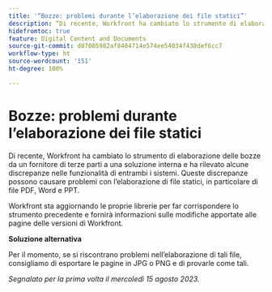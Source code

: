 ```yaml
---
title: '“Bozze: problemi durante l’elaborazione dei file statici”'
description: “Di recente, Workfront ha cambiato lo strumento di elaborazione delle bozze da un fornitore di terze parti a una soluzione interna e ha rilevato alcune discrepanze nelle funzionalità di entrambi i sistemi. Queste discrepanze possono causare problemi con l’elaborazione di file statici, in particolare di file PDF, Word e PPT. È disponibile una soluzione alternativa.”
hidefromtoc: true
feature: Digital Content and Documents
source-git-commit: d07005982af8484714e574ee54034f438def6cc7
workflow-type: ht
source-wordcount: '151'
ht-degree: 100%

---
```



# Bozze: problemi durante l’elaborazione dei file statici

<!--WF and WFP TOCs-->

Di recente, Workfront ha cambiato lo strumento di elaborazione delle bozze da un fornitore di terze parti a una soluzione interna e ha rilevato alcune discrepanze nelle funzionalità di entrambi i sistemi. Queste discrepanze possono causare problemi con l’elaborazione di file statici, in particolare di file PDF, Word e PPT.

Workfront sta aggiornando le proprie librerie per far corrispondere lo strumento precedente e fornirà informazioni sulle modifiche apportate alle pagine delle versioni di Workfront.

**Soluzione alternativa**

Per il momento, se si riscontrano problemi nell’elaborazione di tali file, consigliamo di esportare le pagine in JPG o PNG e di provarle come tali.

_Segnalato per la prima volta il mercoledì 15 agosto 2023._

